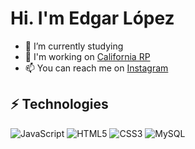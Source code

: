 # Hi. I'm Edgar López


- 🔭 I’m currently studying
- 🌱 I'm working on [California RP](https://www.californiarp.es/)
- 📫 You can reach me on [Instagram](https://instagram.com/edgar.loopez)

## ⚡ Technologies

![JavaScript](https://img.shields.io/badge/-JavaScript-black?style=flat-square&logo=javascript)
![HTML5](https://img.shields.io/badge/-HTML5-E34F26?style=flat-square&logo=html5&logoColor=white)
![CSS3](https://img.shields.io/badge/-CSS3-1572B6?style=flat-square&logo=css3)
![MySQL](https://img.shields.io/badge/-MySQL-black?style=flat-square&logo=mysql)
